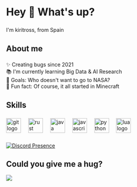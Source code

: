 <h1 align="left">Hey 👋 What's up?</h1>

###

<p align="left">I'm kiritross, from Spain</p>

###

<h2 align="left">About me</h2>

###

<p align="left">✨ Creating bugs since 2021<br>📚 I'm currently learning Big Data & AI Research<br>🎯 Goals: Who doesn't want to go to NASA?<br>🎲 Fun fact: Of course, it all started in Minecraft</p>

###

<h2 align="left">Skills</h2>

###

<div align="left">
  <img src="https://cdn.jsdelivr.net/gh/devicons/devicon/icons/git/git-original.svg" height="40" alt="git logo"  />
  <img width="12" />
  <img src="https://raw.githubusercontent.com/lecepin/rust-logo/main/images/1659954066483.png" height="40" alt="rust logo"  />
  <img width="12" />
  <img src="https://cdn.jsdelivr.net/gh/devicons/devicon/icons/java/java-original.svg" height="40" alt="java logo"  />
  <img width="12" />
  <img src="https://cdn.jsdelivr.net/gh/devicons/devicon/icons/javascript/javascript-original.svg" height="40" alt="javascript logo"  />
  <img width="12" />
  <img src="https://cdn.jsdelivr.net/gh/devicons/devicon/icons/python/python-original.svg" height="40" alt="python logo"  />
  <img width="12" />
  <img src="https://cdn.jsdelivr.net/gh/devicons/devicon/icons/lua/lua-original.svg" height="40" alt="lua logo"  />
</div>

###

[![Discord Presence](https://lanyard.cnrad.dev/api/630070982190825512)](https://discord.com/users/630070982190825512)

## Could you give me a hug?

<a href="http://huggle.jdf2.org/hug/kiritross">
     <img src="https://huggle.jdf2.org/sig/kiritross.png">
</a>
